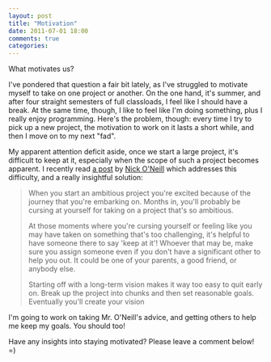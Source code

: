 ```yaml
---
layout: post
title: "Motivation"
date: 2011-07-01 18:00
comments: true
categories:
---
```


What motivates us?

I've pondered that question a fair bit lately, as I've struggled to motivate
myself to take on one project or another.  On the one hand, it's summer, and
after four straight semesters of full classloads, I feel like I should have a
break.  At the same time, though, I like to feel like I'm doing something, plus
I really enjoy programming.  Here's the problem, though:  every time I try to
pick up a new project, the motivation to work on it lasts a short while, and
then I move on to my next "fad".

My apparent attention deficit aside, once we start a large project, it's
difficult to keep at it, especially when the scope of such a project becomes
apparent.  I recently read [a post][1] by [Nick O'Neill][2] which addresses
this difficulty, and a really insightful solution:

> When you start an ambitious project you're excited because of the journey that
> you're embarking on. Months in, you'll probably be cursing at yourself for
> taking on a project that's so ambitious.
>
> At those moments where you're cursing yourself or feeling like you may have
> taken on something that's too challenging, it's helpful to have someone there
> to say 'keep at it'! Whoever that may be, make sure you assign someone even if
> you don't have a significant other to help you out. It could be one of your
> parents, a good friend, or anybody else.
>
> Starting off with a long-term vision makes it way too easy to quit early on.
> Break up the project into chunks and then set reasonable goals. Eventually
> you'll create your vision

I'm going to work on taking Mr. O'Neill's advice, and getting others to help me
keep my goals.  You should too!

Have any insights into staying motivated?  Please leave a comment below!  =)

[1]: http://nickoneill.com/its-way-too-easy-to-quit-2011-07/
[2]: http://nickoneill.com/
